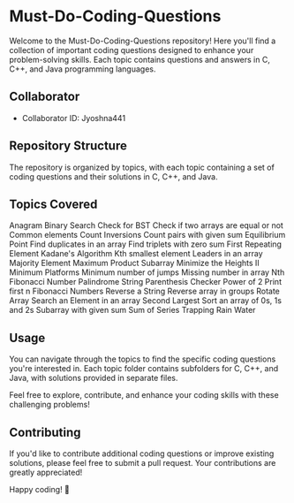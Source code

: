 # Must-Do-Coding-Questions

Welcome to the Must-Do-Coding-Questions repository! Here you'll find a collection of important coding questions designed to enhance your problem-solving skills. Each topic contains questions and answers in C, C++, and Java programming languages.

## Collaborator
- Collaborator ID: Jyoshna441

## Repository Structure
The repository is organized by topics, with each topic containing a set of coding questions and their solutions in C, C++, and Java.

## Topics Covered
Anagram
Binary Search
Check for BST
Check if two arrays are equal or not
Common elements
Count Inversions
Count pairs with given sum
Equilibrium Point
Find duplicates in an array
Find triplets with zero sum
First Repeating Element
Kadane's Algorithm
Kth smallest element
Leaders in an array
Majority Element
Maximum Product Subarray
Minimize the Heights II
Minimum Platforms
Minimum number of jumps
Missing number in array
Nth Fibonacci Number
Palindrome String
Parenthesis Checker
Power of 2
Print first n Fibonacci Numbers
Reverse a String
Reverse array in groups
Rotate Array
Search an Element in an array
Second Largest
Sort an array of 0s, 1s and 2s
Subarray with given sum
Sum of Series
Trapping Rain Water

## Usage
You can navigate through the topics to find the specific coding questions you're interested in. Each topic folder contains subfolders for C, C++, and Java, with solutions provided in separate files.

Feel free to explore, contribute, and enhance your coding skills with these challenging problems!

## Contributing
If you'd like to contribute additional coding questions or improve existing solutions, please feel free to submit a pull request. Your contributions are greatly appreciated!

Happy coding! 🚀
